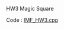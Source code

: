 HW3
Magic Square

Code : [IMF_HW3.cpp](https://github.com/laynotena/Data-structure/blob/main/HW3/IMF_HW3.cpp)
